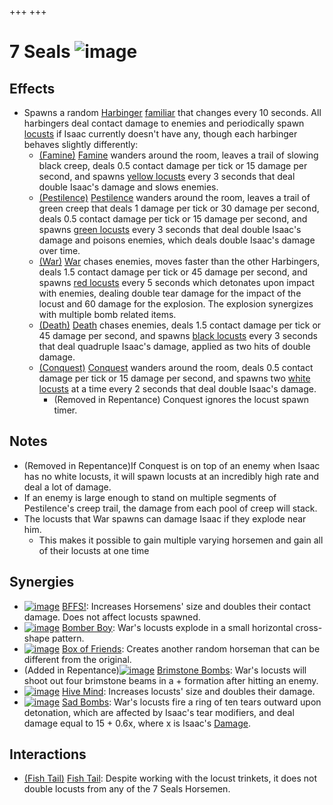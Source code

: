 +++
+++

 # 7 Seals ![image](/image/7_Seals.png) 

Effects
---------


* Spawns a random [Harbinger](/wiki/The_Harbingers "The Harbingers") [familiar](/wiki/Familiar "Familiar") that changes every 10 seconds. All harbingers deal contact damage to enemies and periodically spawn [locusts](/wiki/Locust "Locust") if Isaac currently doesn't have any, though each harbinger behaves slightly differently:
	+ [(Famine)](/wiki/Famine "Famine") [Famine](/wiki/Famine "Famine") wanders around the room, leaves a trail of slowing black creep, deals 0.5 contact damage per tick or 15 damage per second, and spawns [yellow locusts](/wiki/Locust_of_Famine "Locust of Famine") every 3 seconds that deal double Isaac's damage and slows enemies.
	+ [(Pestilence)](/wiki/Pestilence "Pestilence") [Pestilence](/wiki/Pestilence "Pestilence") wanders around the room, leaves a trail of green creep that deals 1 damage per tick or 30 damage per second, deals 0.5 contact damage per tick or 15 damage per second, and spawns [green locusts](/wiki/Locust_of_Pestilence "Locust of Pestilence") every 3 seconds that deal double Isaac's damage and poisons enemies, which deals double Isaac's damage over time.
	+ [(War)](/wiki/War "War") [War](/wiki/War "War") chases enemies, moves faster than the other Harbingers, deals 1.5 contact damage per tick or 45 damage per second, and spawns [red locusts](/wiki/Locust_of_War "Locust of War") every 5 seconds which detonates upon impact with enemies, dealing double tear damage for the impact of the locust and 60 damage for the explosion. The explosion synergizes with multiple bomb related items.
	+ [(Death)](/wiki/Death_(Boss)#Death "Death") [Death](/wiki/Death_(Boss)#Death "Death (Boss)") chases enemies, deals 1.5 contact damage per tick or 45 damage per second, and spawns [black locusts](/wiki/Locust_of_Death "Locust of Death") every 3 seconds that deal quadruple Isaac's damage, applied as two hits of double damage.
	+ [(Conquest)](/wiki/Conquest "Conquest") [Conquest](/wiki/Conquest "Conquest") wanders around the room, deals 0.5 contact damage per tick or 15 damage per second, and spawns two [white locusts](/wiki/Locust_of_Conquest "Locust of Conquest") at a time every 2 seconds that deal double Isaac's damage.
		- (Removed in Repentance) Conquest ignores the locust spawn timer.


Notes
-------


* (Removed in Repentance)If Conquest is on top of an enemy when Isaac has no white locusts, it will spawn locusts at an incredibly high rate and deal a lot of damage.
* If an enemy is large enough to stand on multiple segments of Pestilence's creep trail, the damage from each pool of creep will stack.
* The locusts that War spawns can damage Isaac if they explode near him.
	+ This makes it possible to gain multiple varying horsemen and gain all of their locusts at one time


Synergies
-----------


* [![image](/image/BFFS!.png)](/wiki/BFFS! "BFFS!") [BFFS!](/wiki/BFFS! "BFFS!"): Increases Horsemens' size and doubles their contact damage. Does not affect locusts spawned.
* [![image](/image/Bomber_Boy.png)](/wiki/Bomber_Boy "Bomber Boy") [Bomber Boy](/wiki/Bomber_Boy "Bomber Boy"): War's locusts explode in a small horizontal cross-shape pattern.
* [![image](/image/Box_of_Friends.png)](/wiki/Box_of_Friends "Box of Friends") [Box of Friends](/wiki/Box_of_Friends "Box of Friends"): Creates another random horseman that can be different from the original.
* (Added in Repentance)[![image](/image/Brimstone_Bombs.png)](/wiki/Brimstone_Bombs "Brimstone Bombs") [Brimstone Bombs](/wiki/Brimstone_Bombs "Brimstone Bombs"): War's locusts will shoot out four brimstone beams in a + formation after hitting an enemy.
* [![image](/image/Hive_Mind.png)](/wiki/Hive_Mind "Hive Mind") [Hive Mind](/wiki/Hive_Mind "Hive Mind"): Increases locusts' size and doubles their damage.
* [![image](/image/Sad_Bombs.png)](/wiki/Sad_Bombs "Sad Bombs") [Sad Bombs](/wiki/Sad_Bombs "Sad Bombs"): War's locusts fire a ring of ten tears outward upon detonation, which are affected by Isaac's tear modifiers, and deal damage equal to 15 + 0.6x, where x is Isaac's [Damage](/wiki/Damage "Damage").


Interactions
--------------


* [(Fish Tail)](/wiki/Fish_Tail "Fish Tail") [Fish Tail](/wiki/Fish_Tail "Fish Tail"): Despite working with the locust trinkets, it does not double locusts from any of the 7 Seals Horsemen.


